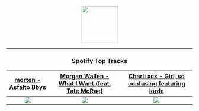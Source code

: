 <p align="center">
  <a href="https://www.tobiasmichael.de">
    <img src="https://tobiasmichael.de/assets/logo.gif" width="100" height="100"/>
  </a>
</p>

---

<h3 align="center">Spotify Top Tracks</h3>

[morten - Asfalto Bbys](https://open.spotify.com/track/72rH7RhomC4EHJ3rg675d2)|[Morgan Wallen - What I Want (feat. Tate McRae)](https://open.spotify.com/track/04emojnbYkrRmv5qtJcgVP)|[Charli xcx - Girl, so confusing featuring lorde](https://open.spotify.com/track/7srqyRb5plksW5k65itXDB)
:---:|:----:|:----:
<img src="https://i.scdn.co/image/ab67616d00001e020c75a5656a3d4bc071ee8ea9"/>|<img src="https://i.scdn.co/image/ab67616d00001e0235ea219ce47813b5e2dc3745"/>|<img src="https://i.scdn.co/image/ab67616d00001e0255a1e72ba425c60a02a9bb47"/>